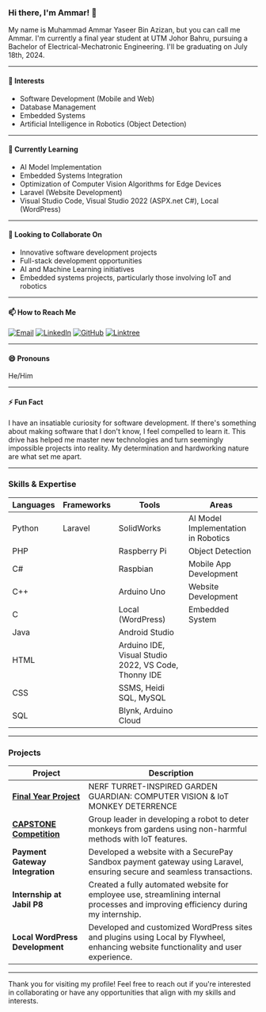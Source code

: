 ### Hi there, I'm Ammar! 👋

My name is Muhammad Ammar Yaseer Bin Azizan, but you can call me Ammar. I'm currently a final year student at UTM Johor Bahru, pursuing a Bachelor of Electrical-Mechatronic Engineering. I'll be graduating on July 18th, 2024.

---

#### 👀 Interests
- Software Development (Mobile and Web)
- Database Management
- Embedded Systems
- Artificial Intelligence in Robotics (Object Detection)

---

#### 🌱 Currently Learning
- AI Model Implementation
- Embedded Systems Integration
- Optimization of Computer Vision Algorithms for Edge Devices
- Laravel (Website Development)
- Visual Studio Code, Visual Studio 2022 (ASPX.net C#), Local (WordPress)

---

#### 💞️ Looking to Collaborate On
- Innovative software development projects
- Full-stack development opportunities
- AI and Machine Learning initiatives
- Embedded systems projects, particularly those involving IoT and robotics

---

#### 📫 How to Reach Me
[![Email](https://img.shields.io/badge/Email-ammar321an@gmail.com-red)](mailto:ammar321an@gmail.com)
[![LinkedIn](https://img.shields.io/badge/LinkedIn-Connect-blue)](https://www.linkedin.com/in/muhammad-ammar-yaseer-azizan-48b28a235/)
[![GitHub](https://img.shields.io/badge/GitHub-Follow-black)](https://github.com/ammar321an)
[![Linktree](https://img.shields.io/badge/Linktree-Visit-green)](https://linktr.ee/ammarysr)

---

#### 😄 Pronouns
He/Him

---

#### ⚡ Fun Fact
I have an insatiable curiosity for software development. If there's something about making software that I don't know, I feel compelled to learn it. This drive has helped me master new technologies and turn seemingly impossible projects into reality. My determination and hardworking nature are what set me apart.

---

### Skills & Expertise

| **Languages**     | **Frameworks** | **Tools**                                    | **Areas**                              |
|-------------------|-----------------|---------------------------------------------|----------------------------------------|
| Python            | Laravel         | SolidWorks                                  | AI Model Implementation in Robotics    |
| PHP               |                 | Raspberry Pi                                | Object Detection                       |
| C#                |                 | Raspbian                                    | Mobile App Development                 |
| C++               |                 | Arduino Uno                                 | Website Development                    |
| C                 |                 | Local (WordPress)                           | Embedded System                        |
| Java              |                 | Android Studio                              |                                        |
| HTML              |                 | Arduino IDE, Visual Studio 2022, VS Code, Thonny IDE |                                        |
| CSS               |                 | SSMS, Heidi SQL, MySQL                      |                                        |
| SQL               |                 | Blynk, Arduino Cloud                        |                                        |

---

### Projects
| **Project**                                                  | **Description**                                                                                                                 |
|--------------------------------------------------------------|---------------------------------------------------------------------------------------------------------------------------------|
| **[Final Year Project](https://github.com/ammar321an/FYP-Project)**          | NERF TURRET-INSPIRED GARDEN GUARDIAN: COMPUTER VISION & IoT MONKEY DETERRENCE                                                 |
| **[CAPSTONE Competition](https://github.com/ammar321an/Capstone-Project)**   | Group leader in developing a robot to deter monkeys from gardens using non-harmful methods with IoT features.                    |
| **Payment Gateway Integration**                              | Developed a website with a SecurePay Sandbox payment gateway using Laravel, ensuring secure and seamless transactions.           |
| **Internship at Jabil P8**                                    | Created a fully automated website for employee use, streamlining internal processes and improving efficiency during my internship.|
| **Local WordPress Development**                              | Developed and customized WordPress sites and plugins using Local by Flywheel, enhancing website functionality and user experience.|

---

Thank you for visiting my profile! Feel free to reach out if you're interested in collaborating or have any opportunities that align with my skills and interests.
